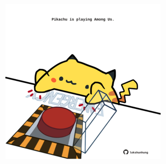<!-- built at 10/06/2024, 12:00:41 UTC -->
<p align="center">
  <img width="500" height="500" src="./ReadmeImage.svg">
</p>
